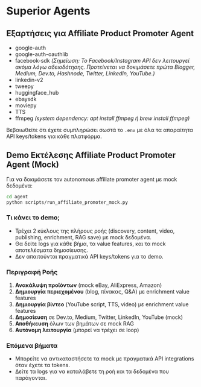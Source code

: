 # Superior Agents

## Εξαρτήσεις για Affiliate Product Promoter Agent

- google-auth
- google-auth-oauthlib
- facebook-sdk *(Σημείωση: Το Facebook/Instagram API δεν λειτουργεί ακόμα λόγω αδειοδότησης. Προτείνεται να δοκιμάσετε πρώτα Blogger, Medium, Dev.to, Hashnode, Twitter, LinkedIn, YouTube.)*
- linkedin-v2
- tweepy
- huggingface_hub
- ebaysdk
- moviepy
- TTS
- ffmpeg *(system dependency: apt install ffmpeg ή brew install ffmpeg)*

Βεβαιωθείτε ότι έχετε συμπληρώσει σωστά το `.env` με όλα τα απαραίτητα API keys/tokens για κάθε πλατφόρμα.

## Demo Εκτέλεσης Affiliate Product Promoter Agent (Mock)

Για να δοκιμάσετε τον autonomous affiliate promoter agent με mock δεδομένα:

```bash
cd agent
python scripts/run_affiliate_promoter_mock.py
```

### Τι κάνει το demo;
- Τρέχει 2 κύκλους της πλήρους ροής (discovery, content, video, publishing, enrichment, RAG save) με mock δεδομένα.
- Θα δείτε logs για κάθε βήμα, τα value features, και τα mock αποτελέσματα δημοσίευσης.
- Δεν απαιτούνται πραγματικά API keys/tokens για το demo.

### Περιγραφή Ροής
1. **Ανακάλυψη προϊόντων** (mock eBay, AliExpress, Amazon)
2. **Δημιουργία περιεχομένου** (blog, πίνακας, Q&A) με enrichment value features
3. **Δημιουργία βίντεο** (YouTube script, TTS, video) με enrichment value features
4. **Δημοσίευση** σε Dev.to, Medium, Twitter, LinkedIn, YouTube (mock)
5. **Αποθήκευση** όλων των βημάτων σε mock RAG
6. **Αυτόνομη λειτουργία** (μπορεί να τρέχει σε loop)

### Επόμενα βήματα
- Μπορείτε να αντικαταστήσετε τα mock με πραγματικά API integrations όταν έχετε τα tokens.
- Δείτε τα logs για να καταλάβετε τη ροή και τα δεδομένα που παράγονται.
